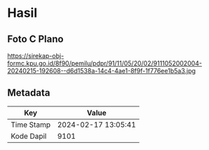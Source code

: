 # Hasil

## Foto C Plano

https://sirekap-obj-formc.kpu.go.id/8f90/pemilu/pdpr/91/11/05/20/02/9111052002004-20240215-192608--d6d1538a-14c4-4ae1-8f9f-1f776ee1b5a3.jpg


## Metadata

| Key        | Value               |
| ---------- | ------------------- |
| Time Stamp | 2024-02-17 13:05:41 |
| Kode Dapil | 9101                |



